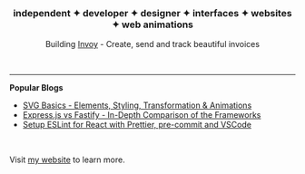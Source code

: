 <br>

<h3 align="center">independent ✦ developer ✦ designer  ✦ interfaces ✦ websites ✦ web animations</h3>

<p align="center"> Building <a href="https://invoy.work/">Invoy</a> - Create, send and track beautiful invoices </p>

<br>

---

**Popular Blogs**

- [SVG Basics - Elements, Styling, Transformation & Animations](https://www.inkoop.io/blog/svg-basics-element-styling-transformation-animations/)
- [Express.js vs Fastify - In-Depth Comparison of the Frameworks](https://www.inkoop.io/blog/express-vs-fastify-in-depth-comparison-of-node-js-frameworks/)
- [Setup ESLint for React with Prettier, pre-commit and VSCode](https://www.inkoop.io/blog/setup-eslint-for-react-with-prettier-pre-commit-and-vscode/)

<br>

Visit [my website](https://nirnejak.com) to learn more.
